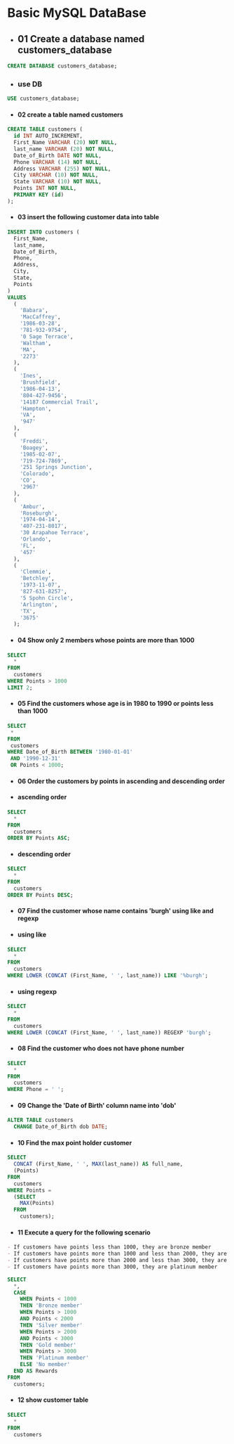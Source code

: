 # Basic MySQL DataBase

- ## 01 Create a database named customers_database

```sql
CREATE DATABASE customers_database;
```

- ### use DB

```sql
USE customers_database;
```

- #### 02 create a table named customers

```sql
CREATE TABLE customers (
  id INT AUTO_INCREMENT,
  First_Name VARCHAR (20) NOT NULL,
  last_name VARCHAR (20) NOT NULL,
  Date_of_Birth DATE NOT NULL,
  Phone VARCHAR (14) NOT NULL,
  Address VARCHAR (255) NOT NULL,
  City VARCHAR (10) NOT NULL,
  State VARCHAR (10) NOT NULL,
  Points INT NOT NULL,
  PRIMARY KEY (id)
);
```

- #### 03 insert the following customer data into table

```sql
INSERT INTO customers (
  First_Name,
  last_name,
  Date_of_Birth,
  Phone,
  Address,
  City,
  State,
  Points
)
VALUES
  (
    'Babara',
    'MacCaffrey',
    '1986-03-28',
    '781-932-9754',
    '0 Sage Terrace',
    'Waltham',
    'MA',
    '2273'
  ),
  (
    'Ines',
    'Brushfield',
    '1986-04-13',
    '804-427-9456',
    '14187 Commercial Trail',
    'Hampton',
    'VA',
    '947'
  ),
  (
    'Freddi',
    'Boagey',
    '1985-02-07',
    '719-724-7869',
    '251 Springs Junction',
    'Colorado',
    'CO',
    '2967'
  ),
  (
    'Ambur',
    'Roseburgh',
    '1974-04-14',
    '407-231-8017',
    '30 Arapahoe Terrace',
    'Orlando',
    'FL',
    '457'
  ),
  (
    'Clemmie',
    'Betchley',
    '1973-11-07',
    '827-631-8257',
    '5 Spohn Circle',
    'Arlington',
    'TX',
    '3675'
  );
```

- #### 04 Show only 2 members whose points are more than 1000

```sql
SELECT
  *
FROM
  customers
WHERE Points > 1000
LIMIT 2;
```

- #### 05 Find the customers whose age is in 1980 to 1990 or points less than 1000

```sql
SELECT
 *
FROM
 customers
WHERE Date_of_Birth BETWEEN '1980-01-01'
 AND '1990-12-31'
 OR Points < 1000;
```

- #### 06 Order the customers by points in ascending and descending order

- #### ascending order

```sql
SELECT
  *
FROM
  customers
ORDER BY Points ASC;
```

- #### descending order

```sql
SELECT
  *
FROM
  customers
ORDER BY Points DESC;
```

- #### 07 Find the customer whose name contains 'burgh' using like and regexp

- #### using like

```sql
SELECT
  *
FROM
  customers
WHERE LOWER (CONCAT (First_Name, ' ', last_name)) LIKE '%burgh';
```

- #### using regexp

```sql
SELECT
  *
FROM
  customers
WHERE LOWER (CONCAT (First_Name, ' ', last_name)) REGEXP 'burgh';
```

- #### 08 Find the customer who does not have phone number

```sql
SELECT
  *
FROM
  customers
WHERE Phone = ' ';
```

- #### 09 Change the 'Date of Birth' column name into 'dob'

```sql
ALTER TABLE customers
  CHANGE Date_of_Birth dob DATE;
```

- #### 10 Find the max point holder customer

```sql
SELECT
  CONCAT (First_Name, ' ', MAX(last_name)) AS full_name,
  (Points)
FROM
  customers
WHERE Points =
  (SELECT
    MAX(Points)
  FROM
    customers);
```

- #### 11 Execute a query for the following scenario

```markdown
- If customers have points less than 1000, they are bronze member
- If customers have points more than 1000 and less than 2000, they are silver member
- If customers have points more than 2000 and less than 3000, they are gold member
- If customers have points more than 3000, they are platinum member
```

```sql
SELECT
  *,
  CASE
    WHEN Points < 1000
    THEN 'Bronze member'
    WHEN Points > 1000
    AND Points < 2000
    THEN 'Silver member'
    WHEN Points > 2000
    AND Points < 3000
    THEN 'Gold member'
    WHEN Points > 3000
    THEN 'Platinum member'
    ELSE 'No member'
  END AS Rewards
FROM
  customers;
```

- #### 12 show customer table

```sql
SELECT
  *
FROM
  customers
```
